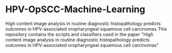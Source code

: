 # HPV-OpSCC-Machine-Learning
High content image analysis in routine diagnostic histopathology predicts outcomes in HPV-associated oropharyngeal squamous cell carcinomas
This repository contains the scripts and classifiers used in the paper "High content image analysis in routine diagnostic histopathology predicts outcomes in HPV-associated oropharyngeal squamous cell carcinomas"
